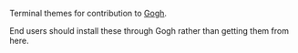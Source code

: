 Terminal themes for contribution to [Gogh](https://mayccoll.github.io/Gogh/).

End users should install these through Gogh rather than getting them from here.